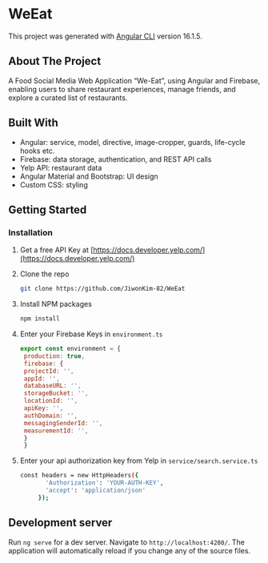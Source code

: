 # WeEat

This project was generated with [Angular CLI](https://github.com/angular/angular-cli) version 16.1.5.

## About The Project

A Food Social Media Web Application “We-Eat”, using Angular and Firebase, enabling users to share restaurant experiences, manage friends, and explore a curated list of restaurants.

##  Built With

* Angular: service, model, directive, image-cropper, guards, life-cycle hooks etc.
* Firebase: data storage, authentication, and REST API calls
* Yelp API: restaurant data
* Angular Material and Bootstrap: UI design
* Custom CSS: styling

## Getting Started

### Installation

1. Get a free API Key at [https://docs.developer.yelp.com/](https://docs.developer.yelp.com/)

2. Clone the repo
   ```sh
   git clone https://github.com/JiwonKim-82/WeEat
   ```

3. Install NPM packages
   ```sh
   npm install
   ```
   
4. Enter your Firebase Keys in `environment.ts`
   ```js
   export const environment = {
    production: true,
    firebase: {
    projectId: '',
    appId: '',
    databaseURL: '',
    storageBucket: '',
    locationId: '',
    apiKey: '',
    authDomain: '',
    messagingSenderId: '',
    measurementId: '',
    }
    }
   ```

5. Enter your api authorization key from Yelp in `service/search.service.ts`
   ```sh
   const headers = new HttpHeaders({
          'Authorization': 'YOUR-AUTH-KEY',
          'accept': 'application/json'
        });
   ```

## Development server

Run `ng serve` for a dev server. Navigate to `http://localhost:4200/`. The application will automatically reload if you change any of the source files.


